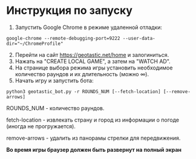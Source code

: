 # Инструкция по запуску

1.  Запустить Google Chrome в режиме удаленной отладки:

```
google-chrome --remote-debugging-port=9222 --user-data-dir="~/ChromeProfile"
```

2.  Перейти на сайт https://geotastic.net/home и залогиниться.
3.  Нажать на "CREATE LOCAL GAME", а затем на "WATCH AD".
4.  На странице выбора режима игры установить необходимое количество раундов и их длительность (можно ∞).
5.  Начать игру и запустить бота:

```
python3 geotastic_bot.py -r ROUNDS_NUM [--fetch-location] [--remove-arrows]
```

ROUNDS_NUM - количество раундов.

fetch-location - извлекать страну и город из информации о погоде (иногда не прогружается).

remove-arrows - удалить из панорамы стрелки для передвижения.

**Во время игры браузер должен быть развернут на полный экран**
